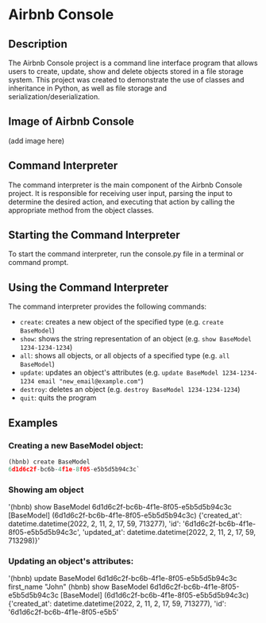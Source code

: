 # Airbnb Console

## Description
The Airbnb Console project is a command line interface program that allows users to create, update, show and delete objects stored in a file storage system. This project was created to demonstrate the use of classes and inheritance in Python, as well as file storage and serialization/deserialization.

## Image of Airbnb Console
(add image here)

## Command Interpreter
The command interpreter is the main component of the Airbnb Console project. It is responsible for receiving user input, parsing the input to determine the desired action, and executing that action by calling the appropriate method from the object classes.

## Starting the Command Interpreter
To start the command interpreter, run the console.py file in a terminal or command prompt.

## Using the Command Interpreter
The command interpreter provides the following commands:

- `create`: creates a new object of the specified type (e.g. `create BaseModel`)
- `show`: shows the string representation of an object (e.g. `show BaseModel 1234-1234-1234`)
- `all`: shows all objects, or all objects of a specified type (e.g. `all BaseModel`)
- `update`: updates an object's attributes (e.g. `update BaseModel 1234-1234-1234 email "new_email@example.com"`)
- `destroy`: deletes an object (e.g. `destroy BaseModel 1234-1234-1234`)
- `quit`: quits the program

## Examples
### Creating a new BaseModel object:

```python
(hbnb) create BaseModel
6d1d6c2f-bc6b-4f1e-8f05-e5b5d5b94c3c`
```
### Showing am object

'(hbnb) show BaseModel 6d1d6c2f-bc6b-4f1e-8f05-e5b5d5b94c3c
[BaseModel] (6d1d6c2f-bc6b-4f1e-8f05-e5b5d5b94c3c) {'created_at': datetime.datetime(2022, 2, 11, 2, 17, 59, 713277), 'id': '6d1d6c2f-bc6b-4f1e-8f05-e5b5d5b94c3c', 'updated_at': datetime.datetime(2022, 2, 11, 2, 17, 59, 713298)}'

### Updating an object's attributes:

'(hbnb) update BaseModel 6d1d6c2f-bc6b-4f1e-8f05-e5b5d5b94c3c first_name "John"
(hbnb) show BaseModel 6d1d6c2f-bc6b-4f1e-8f05-e5b5d5b94c3c
[BaseModel] (6d1d6c2f-bc6b-4f1e-8f05-e5b5d5b94c3c) {'created_at': datetime.datetime(2022, 2, 11, 2, 17, 59, 713277), 'id': '6d1d6c2f-bc6b-4f1e-8f05-e5b5'
